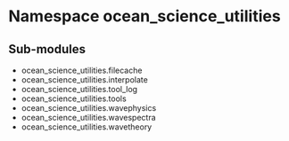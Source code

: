 Namespace ocean_science_utilities
=================================

Sub-modules
-----------
* ocean_science_utilities.filecache
* ocean_science_utilities.interpolate
* ocean_science_utilities.tool_log
* ocean_science_utilities.tools
* ocean_science_utilities.wavephysics
* ocean_science_utilities.wavespectra
* ocean_science_utilities.wavetheory
